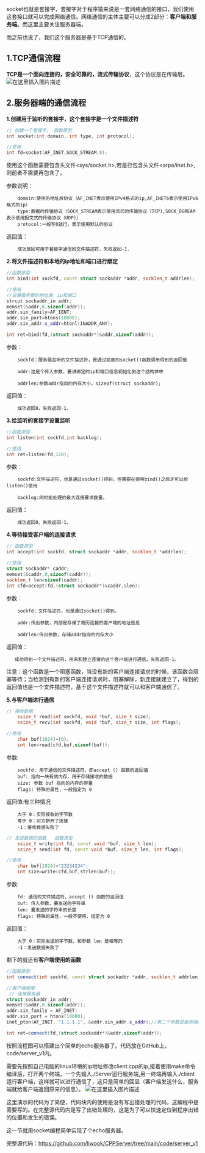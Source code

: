 ﻿
​
socket也就是套接字，套接字对于程序猿来说是一套网络通信的接口，我们使用这套接口就可以完成网络通信。网络通信的主体主要可以分成2部分：**客户端和服务端**。而这里主要关注服务器端。

而之前也说了，我们这个服务器是基于TCP通信的。

## 1.TCP通信流程

**TCP是一个面向连接的，安全可靠的，流式传输协议**，这个协议是在传输层。
![在这里插入图片描述](https://img-blog.csdnimg.cn/8fead22d34dd42858141a76dc0523948.webp#pic_center)


 

## 2.服务器端的通信流程

**1.创建用于监听的套接字，这个套接字是一个文件描述符**

```cpp
// 创建一个套接字， 函数原型
int socket(int domain, int type, int protocol);

//使用
int fd=socket(AF_INET,SOCK_STREAM,0);
```

使用这个函数需要包含头文件<sys/socket.h>,若是已包含头文件<arpa/inet.h>,则前者不需要再包含了。

参数说明：

        domain:使用的地址族协议（AF_INET表示使用IPv4格式的ip,AF_INET6表示使用IPv6格式的ip）
        type:数据的传输协议（SOCK_STREAM表示使用流式的传输协议（TCP),SOCK_DGREAM表示使用报文式的传输协议（UDP)）
        protocol:一般写0就行，表示使用默认的协议

返回值：

        成功放回可用于套接字通信的文件描述符，失败返回-1.

**2.将文件描述符和本地的ip地址和端口进行绑定**

```cpp
//函数原型
int bind(int sockfd, const struct sockaddr *addr, socklen_t addrlen);

//使用
//设置服务器的地址族，ip和端口
strcut sockaddr_in addr;
memset(&addr,0,sizeof(addr));
addr.sin_family=AF_IENT;
addr.sin_port=htons(10000);
addr.sin_addr.s_addr=htonl(INADDR_ANY);

int ret=bind(fd,(struct sockaddr*)&addr,sizeof(addr));
```

参数：

        sockfd：服务器监听的文件描述符，是通过前面的socket()函数调用得到的返回值

        addr:这是个传入参数，要讲绑定的ip和端口信息初始化到这个结构体中

        addrlen:参数addr指向的内存大小，sizeof(struct sockaddr);

返回值：

        成功返回0，失败返回-1.

**3.给监听的套接字设置监听**

```cpp
//函数原型
int listen(int sockfd,int backlog);

//使用
int ret=listen(fd,128);
```

 参数：
 
        sockfd:文件描述符，也是通过socket()得到，但需要在使用bind()之后才可以给listen()使用

        backlog:同时能处理的最大连接要求数量。

返回值：

        成功返回0，失败返回-1。

**4.等待接受客户端的连接请求**

```cpp
// 函数原型	
int accept(int sockfd, struct sockaddr *addr, socklen_t *addrlen);

//使用
struct sockaddr* caddr;
memset(&caddr,0,sizeof(caddr));
socklen_t len=sizeof(caddr);
int cfd=accept(fd,(struct sockaddr*)&caddr,&len);
```

参数：


        sockfd：文件描述符，也是通过socket()得到。

        addr:传出参数，内部是存储了简历连接的客户端的地址信息

        addrlen:传出参数，存储addr指向的内存大小

返回值：

       成功得到一个文件描述符，用来和建立连接的这个客户端进行通信，失败返回-1。

注意：这个函数是一个阻塞函数，当没有新的客户端连接请求的时候，该函数会阻塞等待；当检测到有新的客户端连接请求时，阻塞解除，新连接就建立了，得到的返回值也是一个文件描述符，基于这个文件描述符就可以和客户端通信了。

**5.与客户端进行通信**

```cpp
// 接收数据
    ssize_t read(int sockfd, void *buf, size_t size);
    ssize_t recv(int sockfd, void *buf, size_t size, int flags);

//使用
    char buf[1024]={0};
    int len=read(cfd,buf,sizeof(buf));
```

参数:	
									
       	sockfd: 用于通信的文件描述符，即accept () 函数的返回值
        buf: 指向一块有效内存，用于存储接收的数据
        size: 参数 buf 指向的内存的容量
        flags: 特殊的属性，一般指定为 0
返回值:有三种情况

        大于 0：实际接收的字节数
        等于 0：对方断开了连接
        -1：接收数据失败了

```cpp
// 发送数据的函数   函数原型
    ssize_t write(int fd, const void *buf, size_t len);
    ssize_t send(int fd, const void *buf, size_t len, int flags);

//使用
    char buf[1024]="23234234";
    int size=write(cfd,buf,strlen(buf));
```

参数:

        fd: 通信的文件描述符，accept () 函数的返回值
        buf: 传入参数，要发送的字符串
        len: 要发送的字符串的长度
        flags: 特殊的属性，一般不使用，指定为 0
返回值：

        大于 0：实际发送的字节数，和参数 len 是相等的
        -1：发送数据失败了

剩下的就还有**客户端使用的函数**

```cpp
//函数原型
int connect(int sockfd, const struct sockaddr *addr, socklen_t addrlen);

//客户端使用
 // 连接服务器
struct sockaddr_in addr;
memset(&addr,0,sizeof(addr));
addr.sin_family = AF_INET;
addr.sin_port = htons(10000);  
inet_pton(AF_INET, "1.1.1.1", &addr.sin_addr.s_addr);//第二个参数是服务端的ip地址

int ret=connect(fd,(struct sockaddr*)&addr,sizeof(addr));
```

按照流程图可以搭建出个简单的echo服务器了。代码放在GitHub上，code/server_v1内。

需要先按照自己电脑的linux环境的ip地址修改client.cpp的ip,接着使用make命令编译后，打开两个终端，一个先输入./Server运行服务端,另一终端再输入./client运行客户端，这样就可以进行通信了，这只是简单的回显（客户端发送什么，服务端就给客户端返回原来的信息）。
![在这里插入图片描述](https://img-blog.csdnimg.cn/50054ad31f7c46c4a7e785c1cd49bb57.png#pic_center)



这里演示的代码为了简便，代码块内的使用是没有写出错处理的代码，这编程中是需要写的。在完整源代码内是写了出错处理的，这是为了可以快速定位到程序出错的位置和发生的错误。

这一节就用socket编程简单实现了个echo服务器。

完整源代码：https://github.com/liwook/CPPServer/tree/main/code/server_v1

​
